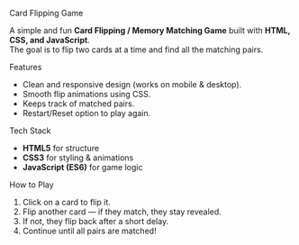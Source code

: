  Card Flipping Game

A simple and fun **Card Flipping / Memory Matching Game** built with **HTML, CSS, and JavaScript**.  
The goal is to flip two cards at a time and find all the matching pairs.

 Features
- Clean and responsive design (works on mobile & desktop).
- Smooth flip animations using CSS.
- Keeps track of matched pairs.
- Restart/Reset option to play again.

 Tech Stack
- **HTML5** for structure  
- **CSS3** for styling & animations  
- **JavaScript (ES6)** for game logic  

 How to Play
1. Click on a card to flip it.  
2. Flip another card — if they match, they stay revealed.  
3. If not, they flip back after a short delay.  
4. Continue until all pairs are matched!  


